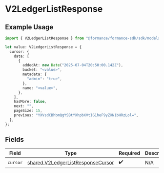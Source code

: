 # V2LedgerListResponse

## Example Usage

```typescript
import { V2LedgerListResponse } from "@formance/formance-sdk/sdk/models/shared";

let value: V2LedgerListResponse = {
  cursor: {
    data: [
      {
        addedAt: new Date("2025-07-04T20:50:00.142Z"),
        bucket: "<value>",
        metadata: {
          "admin": "true",
        },
        name: "<value>",
      },
    ],
    hasMore: false,
    next: "",
    pageSize: 15,
    previous: "YXVsdCBhbmQgYSBtYXhpbXVtIG1heF9yZXN1bHRzLol=",
  },
};
```

## Fields

| Field                                                                                         | Type                                                                                          | Required                                                                                      | Description                                                                                   |
| --------------------------------------------------------------------------------------------- | --------------------------------------------------------------------------------------------- | --------------------------------------------------------------------------------------------- | --------------------------------------------------------------------------------------------- |
| `cursor`                                                                                      | [shared.V2LedgerListResponseCursor](../../../sdk/models/shared/v2ledgerlistresponsecursor.md) | :heavy_check_mark:                                                                            | N/A                                                                                           |